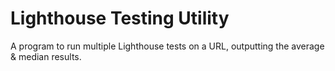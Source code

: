 # Lighthouse Testing Utility

A program to run multiple Lighthouse tests on a URL, outputting the average & median results.